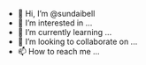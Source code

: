 - 👋 Hi, I’m @sundaibell
- 👀 I’m interested in ...
- 🌱 I’m currently learning ...
- 💞️ I’m looking to collaborate on ...
- 📫 How to reach me ...

<!---
sundaibell/sundaibell is a ✨ special ✨ repository because its `README.md` (this file) appears on your GitHub profile.
You can click the Preview link to take a look at your changes.
--->
